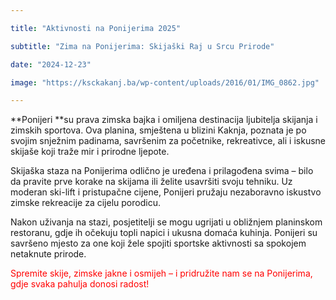 ```yaml
---

title: "Aktivnosti na Ponijerima 2025"

subtitle: "Zima na Ponijerima: Skijaški Raj u Srcu Prirode"

date: "2024-12-23"

image: "https://ksckakanj.ba/wp-content/uploads/2016/01/IMG_0862.jpg"

---
```


**Ponijeri **su prava zimska bajka i omiljena destinacija ljubitelja skijanja i zimskih sportova. Ova planina, smještena u blizini Kaknja, poznata je po svojim snježnim padinama, savršenim za početnike, rekreativce, ali i iskusne skijaše koji traže mir i prirodne ljepote.

Skijaška staza na Ponijerima odlično je uređena i prilagođena svima – bilo da pravite prve korake na skijama ili želite usavršiti svoju tehniku. Uz moderan ski-lift i pristupačne cijene, Ponijeri pružaju nezaboravno iskustvo zimske rekreacije za cijelu porodicu.

Nakon uživanja na stazi, posjetitelji se mogu ugrijati u obližnjem planinskom restoranu, gdje ih očekuju topli napici i ukusna domaća kuhinja. Ponijeri su savršeno mjesto za one koji žele spojiti sportske aktivnosti sa spokojem netaknute prirode.

<span style="color: red;">Spremite skije, zimske jakne i osmijeh – i pridružite nam se na Ponijerima, gdje svaka pahulja donosi radost!
</span>


